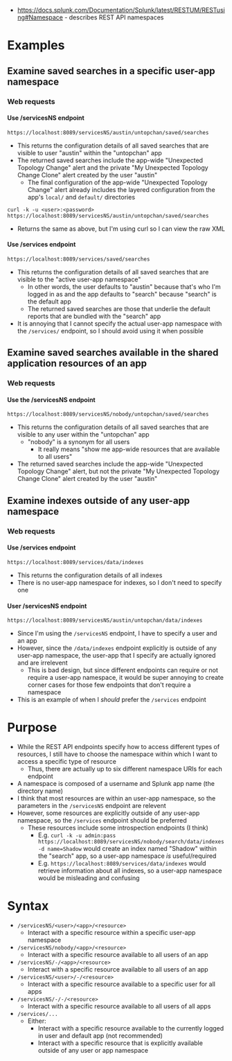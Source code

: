 - https://docs.splunk.com/Documentation/Splunk/latest/RESTUM/RESTusing#Namespace - describes REST API namespaces
# Examples
## Examine saved searches in a specific user-app namespace
### Web requests
#### Use /servicesNS endpoint
```
https://localhost:8089/servicesNS/austin/untopchan/saved/searches
```
- This returns the configuration details of all saved searches that are visible to user "austin" within the "untopchan" app
- The returned saved searches include the app-wide "Unexpected Topology Change" alert and the private "My Unexpected Topology Change Clone" alert
  created by the user "austin"
  - The final configuration of the app-wide "Unexpected Topology Change" alert already includes the layered configuration from the app's `local/` and
    `default/` directories
```
curl -k -u <user>:<password> https://localhost:8089/servicesNS/austin/untopchan/saved/searches
```
- Returns the same as above, but I'm using curl so I can view the raw XML
#### Use /services endpoint
```
https://localhost:8089/services/saved/searches
```
- This returns the configuration details of all saved searches that are visible to the "active user-app namespace"
  - In other words, the user defaults to "austin" because that's who I'm logged in as and the app defaults to "search" because "search" is the default
    app
  - The returned saved searches are those that underlie the default reports that are bundled with the "search" app
- It is annoying that I cannot specify the actual user-app namespace with the `/services/` endpoint, so I should avoid using it when possible
## Examine saved searches available in the shared application resources of an app
### Web requests
#### Use the /servicesNS endpoint
```
https://localhost:8089/servicesNS/nobody/untopchan/saved/searches
```
- This returns the configuration details of all saved searches that are visible to any user within the "untopchan" app
  - "nobody" is a synonym for all users
    - It really means "show me app-wide resources that are available to all users"
- The returned saved searches include the app-wide "Unexpected Topology Change" alert, but not the private "My Unexpected Topology Change Clone" alert
  created by the user "austin"
## Examine indexes outside of any user-app namespace
### Web requests
#### Use /services endpoint
```
https://localhost:8089/services/data/indexes
```
- This returns the configuration details of all indexes
- There is no user-app namespace for indexes, so I don't need to specify one
#### User /servicesNS endpoint
```
https://localhost:8089/servicesNS/austin/untopchan/data/indexes
```
- Since I'm using the `/servicesNS` endpoint, I have to specify a user and an app
- However, since the `/data/indexes` endpoint explicitly is outside of any user-app namespace, the user-app that I specify are actually ignored
  and are irrelevent
  - This is bad design, but since different endpoints can require or not require a user-app namespace, it would be super annoying to create corner
    cases for those few endpoints that don't require a namespace
- This is an example of when I _should_ prefer the `/services` endpoint
# Purpose
- While the REST API endpoints specify how to access different types of resources, I still have to choose the namespace within which I want to access
  a specific type of resource
  - Thus, there are actually up to six different namespace URIs for each endpoint
- A namespace is composed of a username and Splunk app name (the directory name) 
- I think that most resources are within an user-app namespace, so the parameters in the `/servicesNS` endpoint are relevent
- However, some resources are explicitly outside of any user-app namespace, so the `/services` endpoint should be preferred
  - These resources include some introspection endpoints (I think)
    - E.g. `curl -k -u admin:pass https://localhost:8089/servicesNS/nobody/search/data/indexes -d name=Shadow` would create an index named "Shadow"
      within the "search" app, so a user-app namespace _is_ useful/required
    - E.g. `https://localhost:8089/services/data/indexes` would retrieve information about all indexes, so a user-app namespace would be misleading
      and confusing
# Syntax
- `/servicesNS/<user>/<app>/<resource>`
  - Interact with a specific resource within a specific user-app namespace
- `/servicesNS/nobody/<app>/<resource>`
  - Interact with a specific resource available to all users of an app
- `/servicesNS/-/<app>/<resource>`
  - Interact with a specific resource available to all users of an app
- `/servicesNS/<user>/-/<resource>`
  - Interact with a specific resource available to a specific user for all apps
- `/servicesNS/-/-/<resource>`
  - Interact with a specific resource available to all users of all apps
- `/services/...` 
  - Either:
    - Interact with a specific resource available to the currently logged in user and default app (not recommended)
    - Interact with a specific resource that is explicitly available outside of any user or app namespace